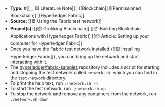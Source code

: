 - **Type:** #[[__ 🟨 Literature Note]] | [[Blockchain]] [[Permissioned Blockchain]] [[Hyperledger Fabric]]
- **Source:** [[🟦 Using the Fabric test network]]
- **Project(s):** [[📦 Grokking Blockchain]] [[📦 Building Blockchain Applications with Hyperledger Fabric]] [[📦 Article: Setting up your computer for Hyperledger Fabric]] 
- Once you have the Fabric test network installed ([[🟨 Installing Hyperledger Fabric]]), you can bring up the network and start interacting with it.
- The [hyperledger/fabric-samples](https://github.com/hyperledger/fabric-samples) repository includes a script for starting and stopping the test network called `network.sh`, which you can find in the `test-network` directory.
- To print the help text, run `./network.sh -h`
- To start the test network, run `./network.sh up`
- To stop the network and remove any containers from the network, run `./network.sh down`
